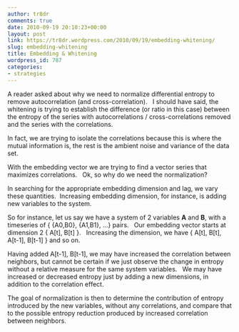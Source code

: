 ```yaml
---
author: tr8dr
comments: true
date: 2010-09-19 20:10:23+00:00
layout: post
link: https://tr8dr.wordpress.com/2010/09/19/embedding-whitening/
slug: embedding-whitening
title: Embedding & Whitening
wordpress_id: 787
categories:
- strategies
---
```


A reader asked about why we need to normalize differential entropy to remove autocorrelation (and cross-correlation).   I should have said, the whitening is trying to establish the difference (or ratio in this case) between the entropy of the series with autocorrelations / cross-correlations removed and the series with the correlations.

In fact, we are trying to isolate the correlations because this is where the mutual information is, the rest is the ambient noise and variance of the data set.

With the embedding vector we are trying to find a vector series that maximizes correlations.   Ok, so why do we need the normalization?

In searching for the appropriate embedding dimension and lag, we vary these quantities.  Increasing embedding dimension, for instance, is adding new variables to the system.

So for instance, let us say we have a system of 2 variables **A** and **B**, with a timeseries of { {A0,B0}, {A1,B1}, ...} pairs.   Our embedding vector starts at dimension 2 { A[t], B[t] }.   Increasing the dimension, we have { A[t], B[t], A[t-1], B[t-1] } and so on.

Having added A[t-1], B[t-1], we may have increased the correlation between neighbors, but cannot be certain if we just observe the change in entropy without a relative measure for the same system variables.   We may have increased or decreased entropy just by adding a new dimensions, in addition to the correlation effect.

The goal of normalization is then to determine the contribution of entropy introduced by the new variables, without any correlations, and compare that to the possible entropy reduction produced by increased correlation between neighbors.
